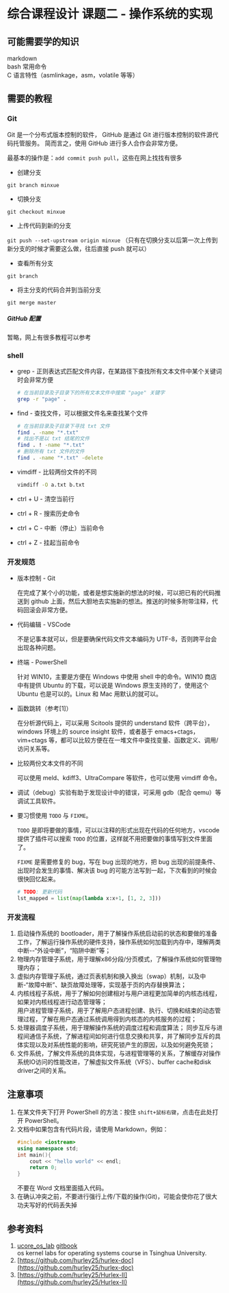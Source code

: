 # 综合课程设计 课题二 - 操作系统的实现

## 可能需要学的知识

markdown  
bash 常用命令  
C 语言特性（asmlinkage，asm，volatile 等等）  

## 需要的教程

### Git

Git 是一个分布式版本控制的软件，
GitHub 是通过 Git 进行版本控制的软件源代码托管服务。
简而言之，使用 GitHub 进行多人合作会非常方便。

最基本的操作是：`add commit push pull`，这些在网上找找有很多  

- 创建分支

`git branch minxue`

- 切换分支

`git checkout minxue`

- 上传代码到新的分支

`git push --set-upstream origin minxue`
（只有在切换分支以后第一次上传到新分支的时候才需要这么做，往后直接 push 就可以）  

- 查看所有分支

`git branch`

- 将主分支的代码合并到当前分支

`git merge master`

##### GitHub 配置

暂略，网上有很多教程可以参考
<!-- 
### Makefile

我们使用 Makefile 的规则是：

1. 如果这个工程没有编译过，那么我们的所有c文件都要编译并被链接。
2. 如果这个工程的某几个c文件被修改，那么我们只编译被修改的c文件，并链接目标程序。
3. 如果这个工程的头文件被改变了，那么我们需要编译引用了这几个头文件的c文件，并链接目标程序。

make 命令会自动智能地根据当前的文件修改的情况来确定哪些文件需要重编译，从而自己编译所需要的文件和链接目标程序。 -->

<!-- ### [gdb](https://chyyuu.gitbooks.io/ucore_os_docs/content/lab0/lab0_2_3_3_gdb.html) -->

### shell

- grep - 正则表达式匹配文件内容，在某路径下查找所有文本文件中某个关键词时会非常方便  

    ```bash
    # 在当前目录及子目录下的所有文本文件中搜索 "page" 关键字
    grep -r "page" .
    ```

- find - 查找文件，可以根据文件名来查找某个文件

    ```bash
    # 在当前目录及子目录下寻找 txt 文件
    find . -name "*.txt"
    # 找出不是以 txt 结尾的文件
    find . ! -name "*.txt"
    # 删除所有 txt 文件的文件
    find . -name "*.txt" -delete
    ```

- vimdiff - 比较两份文件的不同

    ```bash
    vimdiff -O a.txt b.txt
    ```

- ctrl + U - 清空当前行
- ctrl + R - 搜索历史命令
- ctrl + C - 中断（停止）当前命令
- ctrl + Z - 挂起当前命令

### 开发规范

- 版本控制 - Git

    在完成了某个小的功能，或者是想实施新的想法的时候，可以把已有的代码推送到 github 上面，然后大胆地去实施新的想法。推送的时候多附带注释，代码回滚会非常方便。

- 代码编辑 - VSCode

    不是记事本就可以，但是要确保代码文件文本编码为 UTF-8，否则跨平台会出现各种问题。

- 终端 - PowerShell

    针对 WIN10，主要是方便在 Windows 中使用 shell 中的命令。WIN10 商店中有提供 Ubuntu 的下载，可以说是 Windows 原生支持的了，使用这个 Ubuntu 也是可以的。Linux 和 Mac 用默认的就可以。

- 函数跳转（参考[1]）

    在分析源代码上，可以采用 Scitools 提供的 understand 软件（跨平台），windows 环境上的 source insight 软件，或者基于 emacs+ctags，vim+ctags 等，都可以比较方便在在一堆文件中查找变量、函数定义、调用/访问关系等。
- 比较两份文本文件的不同

    可以使用 meld、kdiff3、UltraCompare 等软件，也可以使用 vimdiff 命令。

- 调试（debug）实验有助于发现设计中的错误，可采用 gdb（配合 qemu）等调试工具软件。
- 要习惯使用 `TODO` 与 `FIXME`。

    `TODO` 是即将要做的事情，可以以注释的形式出现在代码的任何地方，vscode 提供了插件可以搜索 `TODO` 的位置，这样就不用把要做的事情写到文件里面了。

    `FIXME` 是需要修复的 bug，写在 bug 出现的地方，把 bug 出现的前提条件、出现时会发生的事情、解决该 bug 的可能方法写到一起，下次看到的时候会很快回忆起来。

    ```python
    # TODO: 更新代码
    lst_mapped = list(map(lambda x:x+1, [1, 2, 3]))
    ```

### 开发流程

1. 启动操作系统的 bootloader，用于了解操作系统启动前的状态和要做的准备工作，了解运行操作系统的硬件支持，操作系统如何加载到内存中，理解两类中断--“外设中断”，“陷阱中断”等；
2. 物理内存管理子系统，用于理解x86分段/分页模式，了解操作系统如何管理物理内存；
3. 虚拟内存管理子系统，通过页表机制和换入换出（swap）机制，以及中断-“故障中断”、缺页故障处理等，实现基于页的内存替换算法；
4. 内核线程子系统，用于了解如何创建相对与用户进程更加简单的内核态线程，如果对内核线程进行动态管理等；  
用户进程管理子系统，用于了解用户态进程创建、执行、切换和结束的动态管理过程，了解在用户态通过系统调用得到内核态的内核服务的过程；
5. 处理器调度子系统，用于理解操作系统的调度过程和调度算法；
同步互斥与进程间通信子系统，了解进程间如何进行信息交换和共享，并了解同步互斥的具体实现以及对系统性能的影响，研究死锁产生的原因，以及如何避免死锁；
6. 文件系统，了解文件系统的具体实现，与进程管理等的关系，了解缓存对操作系统IO访问的性能改进，了解虚拟文件系统（VFS）、buffer cache和disk driver之间的关系。

## 注意事项

1. 在某文件夹下打开 PowerShell 的方法：按住 `shift+鼠标右键`，点击在此处打开 PowerShell。  
2. 文档中如果包含有代码片段，请使用 Markdown，例如：  
    ```C++
    #include <iostream>
    using namespace std;
    int main(){
        cout << "hello world" << endl;
        return 0;
    }
    ```
    不要在 Word 文档里面插入代码。
3. 在确认冲突之前，不要进行强行上传/下载的操作(Git)，可能会使你花了很大功夫写好的代码丢失掉

## 参考资料
1. [ucore_os_lab](https://github.com/chyyuu/ucore_os_lab) [gitbook](https://chyyuu.gitbooks.io/ucore_os_docs/content/)  
os kernel labs for operating systems course in Tsinghua University.
2. [https://github.com/hurley25/hurlex-doc](https://github.com/hurley25/hurlex-doc)
3. [https://github.com/hurley25/Hurlex-II](https://github.com/hurley25/Hurlex-II)
